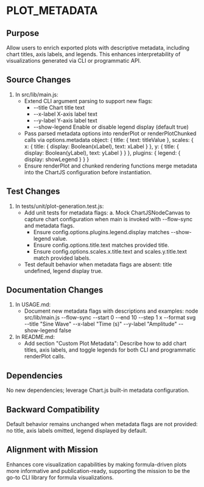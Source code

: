 # PLOT_METADATA

## Purpose
Allow users to enrich exported plots with descriptive metadata, including chart titles, axis labels, and legends. This enhances interpretability of visualizations generated via CLI or programmatic API.

## Source Changes
1. In src/lib/main.js:
   - Extend CLI argument parsing to support new flags:
     - --title <string>           Chart title text
     - --x-label <string>         X-axis label text
     - --y-label <string>         Y-axis label text
     - --show-legend <boolean>    Enable or disable legend display (default true)
   - Pass parsed metadata options into renderPlot or renderPlotChunked calls via options.metadata object:
     {
       title: { text: titleValue },
       scales: { x: { title: { display: Boolean(xLabel), text: xLabel } },
                 y: { title: { display: Boolean(yLabel), text: yLabel } } },
       plugins: { legend: { display: showLegend } }
     }
   - Ensure renderPlot and chunked rendering functions merge metadata into the ChartJS configuration before instantiation.

## Test Changes
1. In tests/unit/plot-generation.test.js:
   - Add unit tests for metadata flags:
     a. Mock ChartJSNodeCanvas to capture chart configuration when main is invoked with --flow-sync and metadata flags.
        - Ensure config.options.plugins.legend.display matches --show-legend value.
        - Ensure config.options.title.text matches provided title.
        - Ensure config.options.scales.x.title.text and scales.y.title.text match provided labels.
   - Test default behavior when metadata flags are absent: title undefined, legend display true.

## Documentation Changes
1. In USAGE.md:
   - Document new metadata flags with descriptions and examples:
     node src/lib/main.js --flow-sync --start 0 --end 10 --step 1 x --format svg --title "Sine Wave" --x-label "Time (s)" --y-label "Amplitude" --show-legend false
2. In README.md:
   - Add section "Custom Plot Metadata":
     Describe how to add chart titles, axis labels, and toggle legends for both CLI and programmatic renderPlot calls.

## Dependencies
No new dependencies; leverage Chart.js built-in metadata configuration.

## Backward Compatibility
Default behavior remains unchanged when metadata flags are not provided: no title, axis labels omitted, legend displayed by default.

## Alignment with Mission
Enhances core visualization capabilities by making formula-driven plots more informative and publication-ready, supporting the mission to be the go-to CLI library for formula visualizations.